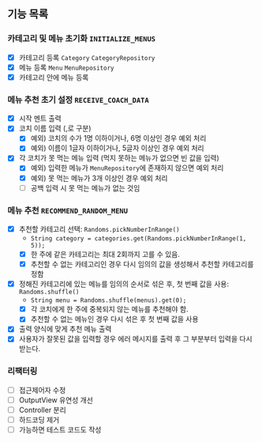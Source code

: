 ## 기능 목록

### 카테고리 및 메뉴 초기화 `INITIALIZE_MENUS`

- [x] 카테고리 등록 `Category` `CategoryRepository`
- [x] 메뉴 등록 `Menu` `MenuRepository`
- [x] 카테고리 안에 메뉴 등록

### 메뉴 추천 초기 설정  `RECEIVE_COACH_DATA`

- [x] 시작 멘트 출력
- [x] 코치 이름 입력 (,로 구분)
    - [x] 예외) 코치의 수가 1명 이하이거나, 6명 이상인 경우 예외 처리
    - [x] 예외) 이름이 1글자 이하이거나, 5글자 이상인 경우 예외 처리
- [x] 각 코치가 못 먹는 메뉴 입력 (먹지 못하는 메뉴가 없으면 빈 값을 입력)
    - [x] 예외) 입력한 메뉴가 `MenuRepository`에 존재하지 않으면 예외 처리
    - [x] 예외) 못 먹는 메뉴가 3개 이상인 경우 예외 처리
    - [ ] 공백 입력 시 못 먹는 메뉴가 없는 것임

### 메뉴 추천 `RECOMMEND_RANDOM_MENU`

- [x] 추천할 카테고리 선택: `Randoms.pickNumberInRange()`
    - `String category = categories.get(Randoms.pickNumberInRange(1, 5));`
    - [x] 한 주에 같은 카테고리는 최대 2회까지 고를 수 있음.
    - [x] 추천할 수 없는 카테고리인 경우 다시 임의의 값을 생성해서 추천할 카테고리를 정함

- [x] 정해진 카테고리에 있는 메뉴를 임의의 순서로 섞은 후, 첫 번째 값을 사용: `Randoms.shuffle()`
    - `String menu = Randoms.shuffle(menus).get(0);`
    - [x] 각 코치에게 한 주에 중복되지 않는 메뉴를 추천해야 함.
    - [x] 추천할 수 없는 메뉴인 경우 다시 섞은 후 첫 번째 값을 사용

- [x] 출력 양식에 맞게 추천 메뉴 출력
- [x] 사용자가 잘못된 값을 입력할 경우 에러 메시지를 출력 후 그 부분부터 입력을 다시 받는다.

### 리팩터링

- [ ] 접근제어자 수정
- [ ] OutputView 유연성 개선
- [ ] Controller 분리
- [ ] 하드코딩 제거
- [ ] 가능하면 테스트 코드도 작성
